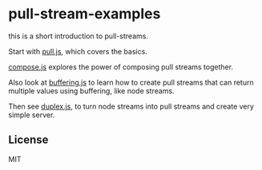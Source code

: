 # pull-stream-examples

this is a short introduction to pull-streams.

Start with [pull.js](./pull.js), which covers the basics.

[compose.js](./compose.js) explores the power of composing pull streams
together.

Also look at [buffering.js](./buffering.js) to learn how to create pull streams
that can return multiple values using buffering, like node streams.

Then see [duplex.js](./duplex.js), to turn node streams into pull streams and
create very simple server.


## License

MIT
